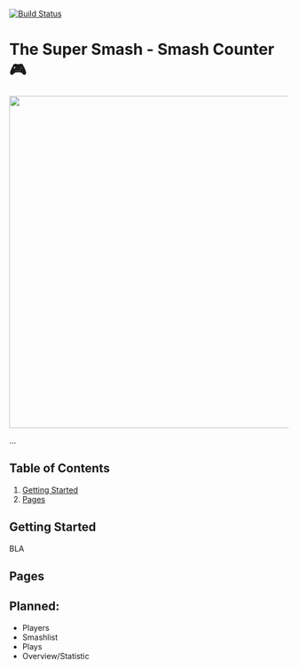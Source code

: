 [![Build Status](https://travis-ci.com/ies1/smashcounter.svg?branch=master)](https://travis-ci.com/ies1/smashcounter)


# The Super Smash - Smash Counter 🎮

<img src="https://cdn02.nintendo-europe.com/media/images/10_share_images/games_15/nintendo_switch_4/H2x1_NSwitch_SuperSmashBrosUltimate_02_image1600w.jpg" width="600" />

...

## Table of Contents

1. [Getting Started](#getting-started)
2. [Pages](#pages)

## <a name="getting-started"></a>Getting Started

BLA

## Pages

Planned:
- 
- Players
- Smashlist
- Plays
- Overview/Statistic
